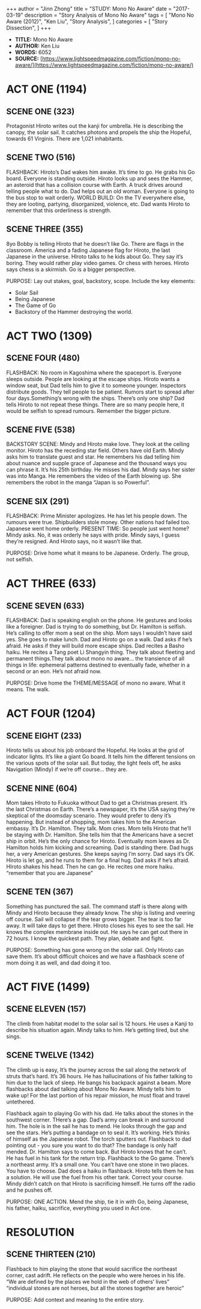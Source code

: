 +++
author = "Jinn Zhong"
title = "STUDY: Mono No Aware"
date = "2017-03-19"
description = "Story Analysis of Mono No Aware"
tags = [
    "Mono No Aware (2012)",
    "Ken Liu",
    "Story Analysis",
]
categories = [
    "Story Dissection",
]
+++

* **TITLE:** Mono No Aware
* **AUTHOR:** Ken Liu
* **WORDS:** 6052
* **SOURCE:** [https://www.lightspeedmagazine.com/fiction/mono-no-aware/](https://www.lightspeedmagazine.com/fiction/mono-no-aware/)

# ACT ONE (1194)

## SCENE ONE (323)
Protagonist Hiroto writes out the kanji for umbrella. He is describing the canopy, the solar sail. It catches photons and propels the ship the Hopeful, towards 61 Virginis. There are 1,021 inhabitants.

## SCENE TWO (516)
FLASHBACK: Hiroto’s Dad wakes him awake. It’s time to go. He grabs his Go board. Everyone is standing outside. Hiroto looks up and sees the Hammer, an asteroid that has a collision course with Earth. A truck drives around telling people what to do. Dad helps out an old woman. Everyone is going to the bus stop to wait orderly. WORLD BUILD: On the TV everywhere else, they are looting, partying, disorganized, violence, etc. Dad wants Hiroto to remember that this orderliness is strength.

## SCENE THREE (355)
8yo Bobby is telling Hiroto that he doesn’t like Go. There are flags in the classroom. America and a fading Japanese flag for Hiroto, the last Japanese in the universe. HIroto talks to he kids about Go. They say it’s boring. They would rather play video games. Or chess with heroes. Hiroto says chess is a skirmish. Go is a bigger perspective.

PURPOSE: Lay out stakes, goal, backstory, scope. 
Include the key elements:
- Solar Sail
- Being Japanese
- The Game of Go
- Backstory of the Hammer destroying the world.

# ACT TWO (1309)

## SCENE FOUR (480)
FLASHBACK: No room in Kagoshima where the spaceport is. Everyone sleeps outside. People are looking at the escape ships. Hiroto wants a window seat, but Dad tells him to give it to someone younger. Inspectors distribute goods. They tell people to be patient. Rumors start to spread after four days.Something’s wrong with the ships. There’s only one ship? Dad tells Hiroto to not repeat these things. There are so many people here, it would be selfish to spread rumours. Remember the bigger picture.

## SCENE FIVE (538)
BACKSTORY SCENE: Mindy and Hiroto make love. They look at the ceiling monitor. Hiroto has the receding star field. Others have old Earth. Mindy asks him to translate guest and star. He remembers his dad telling him about nuance and supple grace of Japanese and the thousand ways you can phrase it. It’s his 25th birthday. He misses his dad. Mindy says her sister was into Manga. He remembers the video of the Earth blowing up. She remembers the robot in the manga “Japan is so Powerful”.

## SCENE SIX (291)
FLASHBACK: Prime Minister apologizes. He has let his people down. The rumours were true. Shipbuilders stole money. Other nations had failed too. Japanese went home orderly.
PRESENT TIME: So people just went home? Mindy asks. No, it was orderly he says with pride. Mindy says, I guess they’re resigned. And Hiroto says, no it wasn’t like that.

PURPOSE: Drive home what it means to be Japanese. Orderly. The group, not selfish.

# ACT THREE (633)

## SCENE SEVEN (633)
FLASHBACK: Dad is speaking english on the phone. He gestures and looks like a foreigner. Dad is trying to do something, but Dr. Hamilton is selfish. He’s calling to offer mom a seat on the ship. Mom says I wouldn’t have said yes. She goes to make lunch. Dad and Hiroto go on a walk. Dad asks if he’s afraid. He asks if they will build more escape ships. Dad recites a Basho haiku. He recites a Tang poet Li Shangyin thing. They talk about fleeting and permanent things.They talk about mono no aware… the transience of all things in life: ephemeral patterns destined to eventually fade, whether in a second or an eon. He’s not afraid now.

PURPOSE: Drive home the THEME/MESSAGE of mono no aware. What it means. The walk.

# ACT FOUR (1204)

## SCENE EIGHT (233)
Hiroto tells us about his job onboard the Hopeful. He looks at the grid of indicator lights. It’s like a giant Go board. It tells him the different tensions on the various spots of the solar sail. But today, the light feels off, he asks Navigation (Mindy) if we’re off course… they are.

## SCENE NINE (604)
Mom takes HIroto to Fukuoka without Dad to get a Christmas present. It’s the last Christmas on Earth.  There’s a newspaper, it’s the USA saying they’re skeptical of the doomsday scenario. They would prefer to deny it’s happening. But instead of shopping, mom takes him to the American embassy. It’s Dr. Hamilton. They talk. Mom cries. Mom tells Hiroto that he’ll be staying with Dr. Hamilton. She tells him that the Americans have a secret ship in orbit. He’s the only chance for Hiroto. Eventually mom leaves as Dr. Hamilton holds him kicking and screaming. Dad is standing there. Dad hugs her, a very American gestures. She keeps saying I’m sorry. Dad says it’s OK. Hiroto is let go, and he runs to them for a final hug. Dad asks if he’s afraid. HIroto shakes his head. Then he can go. He recites one more haiku. “remember that you are Japanese”

## SCENE TEN (367)
Something has punctured the sail. The command staff is there along with Mindy and Hiroto because they already know. The ship is listing and veering off course. Sail will collapse if the tear grows bigger. The tear is too far away. It will take days to get there. HIroto closes his eyes to see the sail. He knows the complex membrane inside out. He says he can get out there in 72 hours. I know the quickest path. They plan, debate and fight.

PURPOSE: Something has gone wrong on the solar sail. Only Hiroto can save them. It’s about difficult choices and we have a flashback scene of mom doing it as well, and dad doing it too.

# ACT FIVE (1499)

## SCENE ELEVEN (157)
The climb from habitat model to the solar sail is 12 hours. He uses a Kanji to describe his situation again. Mindy talks to him. He’s getting tired, but she sings.

## SCENE TWELVE (1342)
The climb up is easy, It’s the journey across the sail along the network of struts that’s hard. It’s 36 hours.  He has hallucinations of his father talking to him due to the lack of sleep.  He bangs his backpack against a beam. More flashbacks about dad talking about Mono No Aware. Mindy tells him to wake up! For the last portion of his repair mission, he must float and travel untethered.

Flashback again to playing Go with his dad. He talks about the stones in the southwest corner. THere’s a gap. Dad’s army can break in and surround him. The hole is in the sail he has to mend. He looks through the gap and see the stars. He’s putting a bandage on to seal it. It’s working. He’s thinks of himself as the Japanese robot. The torch sputters out. Flashback to dad pointing out - you sure you want to do that? The bandage is only half mended. Dr. Hamilton says to come back. But Hiroto knows that he can’t. He has fuel in his tank for the return trip. Flashback to the Go game. There’s a northeast army. It’s a small one. You can’t have one stone in two places. You have to choose. Dad does a haiku in flashback. Hiroto tells them he has a solution. He will use the fuel from his other tank. Correct your course. Mindy didn’t catch on that Hiroto is sacrificing himself.  He turns off the radio and he pushes off. 

PURPOSE: ONE ACTION. Mend the ship, tie it in with Go, being Japanese, his father, haiku, sacrifice, everything you used in Act one.

# RESOLUTION

## SCENE THIRTEEN (210)
Flashback to him playing the stone that would sacrifice the northeast corner, cast adrift. He reflects on the people who were heroes in his life. “We are defined by the places we hold in the web of others’ lives” “individual stones are not heroes, but all the stones together are heroic”

PURPOSE: Add context and meaning to the entire story. 
